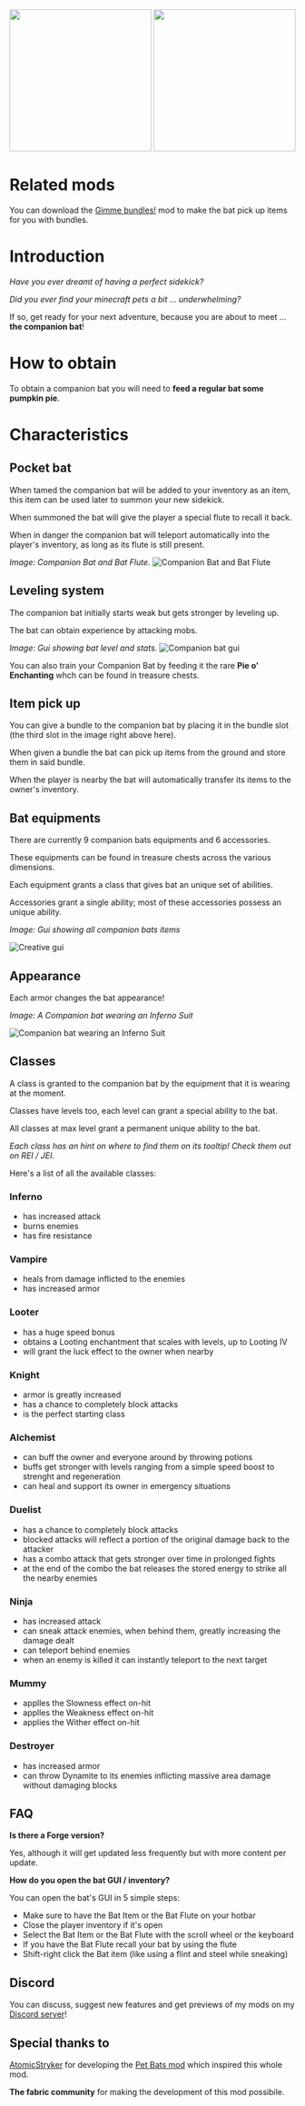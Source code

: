 <img src="https://i.imgur.com/Ol1Tcf8.png" width="250">

<img src="https://i.imgur.com/W2ttBy9.png" width="250">

# Related mods

You can download the [Gimme bundles!](https://www.curseforge.com/minecraft/mc-mods/gimme-bundles) mod to make the bat pick up items for you with bundles.

# Introduction
*Have you ever dreamt of having a perfect sidekick?*

*Did you ever find your minecraft pets a bit ... underwhelming?*

If so, get ready for your next adventure, because you are about to meet ... **the companion bat**!

# How to obtain

To obtain a companion bat you will need to **feed a regular bat some pumpkin pie**.

# Characteristics

## Pocket bat

When tamed the companion bat will be added to your inventory as an item, this item can be used later to summon your new sidekick.

When summoned the bat will give the player a special flute to recall it back.

When in danger the companion bat will teleport automatically into the player's inventory, as long as its flute is still present.

*Image: Companion Bat and Bat Flute.*
![Companion Bat and Bat Flute](https://i.imgur.com/wQ5gbQv.png)

## Leveling system

The companion bat initially starts weak but gets stronger by leveling up.

The bat can obtain experience by attacking mobs.

*Image: Gui showing bat level and stats.*
![Companion bat gui](https://media.forgecdn.net/attachments/369/447/bat_gui.png)

You can also train your Companion Bat by feeding it the rare **Pie o' Enchanting** whch can be found in treasure chests.

## Item pick up

You can give a bundle to the companion bat by placing it in the bundle slot (the third slot in the image right above here).

When given a bundle the bat can pick up items from the ground and store them in said bundle.

When the player is nearby the bat will automatically transfer its items to the owner's inventory.

## Bat equipments

There are currently 9 companion bats equipments and 6 accessories.

These equipments can be found in treasure chests across the various dimensions.

Each equipment grants a class that gives bat an unique set of abilities.

Accessories grant a single ability; most of these accessories possess an unique ability.

*Image: Gui showing all companion bats items*

![Creative gui](https://media.forgecdn.net/attachments/369/443/all_items.png)

## Appearance

Each armor changes the bat appearance!

*Image: A Companion bat wearing an Inferno Suit*

![Companion bat wearing an Inferno Suit](https://github.com/Fulmineo64/CompanionBats/wiki/resources/bat_wearing_inferno_suit.png)

## Classes

A class is granted to the companion bat by the equipment that it is wearing at the moment.

Classes have levels too, each level can grant a special ability to the bat.

All classes at max level grant a permanent unique ability to the bat.

*Each class has an hint on where to find them on its tooltip! Check them out on REI / JEI.*

Here's a list of all the available classes:

### Inferno 
- has increased attack
- burns enemies
- has fire resistance

### Vampire
- heals from damage inflicted to the enemies
- has increased armor

### Looter
- has a huge speed bonus
- obtains a Looting enchantment that scales with levels, up to Looting IV
- will grant the luck effect to the owner when nearby

### Knight
- armor is greatly increased
- has a chance to completely block attacks
- is the perfect starting class

### Alchemist
- can buff the owner and everyone around by throwing potions
- buffs get stronger with levels ranging from a simple speed boost to strenght and regeneration
- can heal and support its owner in emergency situations

### Duelist
- has a chance to completely block attacks
- blocked attacks will reflect a portion of the original damage back to the attacker
- has a combo attack that gets stronger over time in prolonged fights
- at the end of the combo the bat releases the stored energy to strike all the nearby enemies

### Ninja
- has increased attack
- can sneak attack enemies, when behind them, greatly increasing the damage dealt
- can teleport behind enemies
- when an enemy is killed it can instantly teleport to the next target

### Mummy
- applles the Slowness effect on-hit
- applles the Weakness effect on-hit
- applies the Wither effect on-hit

### Destroyer
- has increased armor
- can throw Dynamite to its enemies inflicting massive area damage without damaging blocks

## FAQ

**Is there a Forge version?**

Yes, although it will get updated less frequently but with more content per update.

**How do you open the bat GUI / inventory?**

You can open the bat's GUI in 5 simple steps: 

- Make sure to have the Bat Item or the Bat Flute on your hotbar
- Close the player inventory if it's open
- Select the Bat Item or the Bat Flute with the scroll wheel or the keyboard
-  If you have the Bat Flute recall your bat by using the flute
- Shift-right click the Bat item (like using a flint and steel while sneaking)

## Discord
You can discuss, suggest new features and get previews of my mods on my [Discord server](https://discord.gg/G8s2q4wMnt)!

## Special thanks to

[AtomicStryker](https://www.curseforge.com/members/atomicstrykergrumpy/followers) for developing the [Pet Bats mod](https://www.curseforge.com/minecraft/mc-mods/pet-bats) which inspired this whole mod.

**The fabric community** for making the development of this mod possibile.
